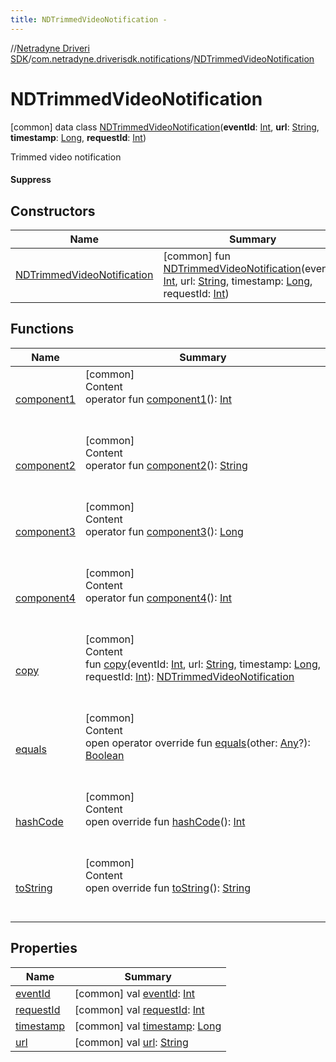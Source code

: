 ```yaml
---
title: NDTrimmedVideoNotification -
---
```

//[Netradyne Driveri SDK](../../index.md)/[com.netradyne.driverisdk.notifications](../index.md)/[NDTrimmedVideoNotification](index.md)



# NDTrimmedVideoNotification  
 [common] data class [NDTrimmedVideoNotification](index.md)(**eventId**: [Int](https://kotlinlang.org/api/latest/jvm/stdlib/kotlin/-int/index.html), **url**: [String](https://kotlinlang.org/api/latest/jvm/stdlib/kotlin/-string/index.html), **timestamp**: [Long](https://kotlinlang.org/api/latest/jvm/stdlib/kotlin/-long/index.html), **requestId**: [Int](https://kotlinlang.org/api/latest/jvm/stdlib/kotlin/-int/index.html))

Trimmed video notification



#### Suppress  
   


## Constructors  
  
|  Name|  Summary| 
|---|---|
| <a name="com.netradyne.driverisdk.notifications/NDTrimmedVideoNotification/NDTrimmedVideoNotification/#kotlin.Int#kotlin.String#kotlin.Long#kotlin.Int/PointingToDeclaration/"></a>[NDTrimmedVideoNotification](-n-d-trimmed-video-notification.md)| <a name="com.netradyne.driverisdk.notifications/NDTrimmedVideoNotification/NDTrimmedVideoNotification/#kotlin.Int#kotlin.String#kotlin.Long#kotlin.Int/PointingToDeclaration/"></a> [common] fun [NDTrimmedVideoNotification](-n-d-trimmed-video-notification.md)(eventId: [Int](https://kotlinlang.org/api/latest/jvm/stdlib/kotlin/-int/index.html), url: [String](https://kotlinlang.org/api/latest/jvm/stdlib/kotlin/-string/index.html), timestamp: [Long](https://kotlinlang.org/api/latest/jvm/stdlib/kotlin/-long/index.html), requestId: [Int](https://kotlinlang.org/api/latest/jvm/stdlib/kotlin/-int/index.html))   <br>


## Functions  
  
|  Name|  Summary| 
|---|---|
| <a name="com.netradyne.driverisdk.notifications/NDTrimmedVideoNotification/component1/#/PointingToDeclaration/"></a>[component1](component1.md)| <a name="com.netradyne.driverisdk.notifications/NDTrimmedVideoNotification/component1/#/PointingToDeclaration/"></a>[common]  <br>Content  <br>operator fun [component1](component1.md)(): [Int](https://kotlinlang.org/api/latest/jvm/stdlib/kotlin/-int/index.html)  <br><br><br>
| <a name="com.netradyne.driverisdk.notifications/NDTrimmedVideoNotification/component2/#/PointingToDeclaration/"></a>[component2](component2.md)| <a name="com.netradyne.driverisdk.notifications/NDTrimmedVideoNotification/component2/#/PointingToDeclaration/"></a>[common]  <br>Content  <br>operator fun [component2](component2.md)(): [String](https://kotlinlang.org/api/latest/jvm/stdlib/kotlin/-string/index.html)  <br><br><br>
| <a name="com.netradyne.driverisdk.notifications/NDTrimmedVideoNotification/component3/#/PointingToDeclaration/"></a>[component3](component3.md)| <a name="com.netradyne.driverisdk.notifications/NDTrimmedVideoNotification/component3/#/PointingToDeclaration/"></a>[common]  <br>Content  <br>operator fun [component3](component3.md)(): [Long](https://kotlinlang.org/api/latest/jvm/stdlib/kotlin/-long/index.html)  <br><br><br>
| <a name="com.netradyne.driverisdk.notifications/NDTrimmedVideoNotification/component4/#/PointingToDeclaration/"></a>[component4](component4.md)| <a name="com.netradyne.driverisdk.notifications/NDTrimmedVideoNotification/component4/#/PointingToDeclaration/"></a>[common]  <br>Content  <br>operator fun [component4](component4.md)(): [Int](https://kotlinlang.org/api/latest/jvm/stdlib/kotlin/-int/index.html)  <br><br><br>
| <a name="com.netradyne.driverisdk.notifications/NDTrimmedVideoNotification/copy/#kotlin.Int#kotlin.String#kotlin.Long#kotlin.Int/PointingToDeclaration/"></a>[copy](copy.md)| <a name="com.netradyne.driverisdk.notifications/NDTrimmedVideoNotification/copy/#kotlin.Int#kotlin.String#kotlin.Long#kotlin.Int/PointingToDeclaration/"></a>[common]  <br>Content  <br>fun [copy](copy.md)(eventId: [Int](https://kotlinlang.org/api/latest/jvm/stdlib/kotlin/-int/index.html), url: [String](https://kotlinlang.org/api/latest/jvm/stdlib/kotlin/-string/index.html), timestamp: [Long](https://kotlinlang.org/api/latest/jvm/stdlib/kotlin/-long/index.html), requestId: [Int](https://kotlinlang.org/api/latest/jvm/stdlib/kotlin/-int/index.html)): [NDTrimmedVideoNotification](index.md)  <br><br><br>
| <a name="kotlin/Any/equals/#kotlin.Any?/PointingToDeclaration/"></a>[equals](../../com.netradyne.driverisdk.video/-n-d-video-a-p-i/index.md#%5Bkotlin%2FAny%2Fequals%2F%23kotlin.Any%3F%2FPointingToDeclaration%2F%5D%2FFunctions%2F-1360578461)| <a name="kotlin/Any/equals/#kotlin.Any?/PointingToDeclaration/"></a>[common]  <br>Content  <br>open operator override fun [equals](../../com.netradyne.driverisdk.video/-n-d-video-a-p-i/index.md#%5Bkotlin%2FAny%2Fequals%2F%23kotlin.Any%3F%2FPointingToDeclaration%2F%5D%2FFunctions%2F-1360578461)(other: [Any](https://kotlinlang.org/api/latest/jvm/stdlib/kotlin/-any/index.html)?): [Boolean](https://kotlinlang.org/api/latest/jvm/stdlib/kotlin/-boolean/index.html)  <br><br><br>
| <a name="kotlin/Any/hashCode/#/PointingToDeclaration/"></a>[hashCode](../../com.netradyne.driverisdk.video/-n-d-video-a-p-i/index.md#%5Bkotlin%2FAny%2FhashCode%2F%23%2FPointingToDeclaration%2F%5D%2FFunctions%2F-1360578461)| <a name="kotlin/Any/hashCode/#/PointingToDeclaration/"></a>[common]  <br>Content  <br>open override fun [hashCode](../../com.netradyne.driverisdk.video/-n-d-video-a-p-i/index.md#%5Bkotlin%2FAny%2FhashCode%2F%23%2FPointingToDeclaration%2F%5D%2FFunctions%2F-1360578461)(): [Int](https://kotlinlang.org/api/latest/jvm/stdlib/kotlin/-int/index.html)  <br><br><br>
| <a name="kotlin/Any/toString/#/PointingToDeclaration/"></a>[toString](../../com.netradyne.driverisdk.video/-n-d-video-a-p-i/index.md#%5Bkotlin%2FAny%2FtoString%2F%23%2FPointingToDeclaration%2F%5D%2FFunctions%2F-1360578461)| <a name="kotlin/Any/toString/#/PointingToDeclaration/"></a>[common]  <br>Content  <br>open override fun [toString](../../com.netradyne.driverisdk.video/-n-d-video-a-p-i/index.md#%5Bkotlin%2FAny%2FtoString%2F%23%2FPointingToDeclaration%2F%5D%2FFunctions%2F-1360578461)(): [String](https://kotlinlang.org/api/latest/jvm/stdlib/kotlin/-string/index.html)  <br><br><br>


## Properties  
  
|  Name|  Summary| 
|---|---|
| <a name="com.netradyne.driverisdk.notifications/NDTrimmedVideoNotification/eventId/#/PointingToDeclaration/"></a>[eventId](event-id.md)| <a name="com.netradyne.driverisdk.notifications/NDTrimmedVideoNotification/eventId/#/PointingToDeclaration/"></a> [common] val [eventId](event-id.md): [Int](https://kotlinlang.org/api/latest/jvm/stdlib/kotlin/-int/index.html)   <br>
| <a name="com.netradyne.driverisdk.notifications/NDTrimmedVideoNotification/requestId/#/PointingToDeclaration/"></a>[requestId](request-id.md)| <a name="com.netradyne.driverisdk.notifications/NDTrimmedVideoNotification/requestId/#/PointingToDeclaration/"></a> [common] val [requestId](request-id.md): [Int](https://kotlinlang.org/api/latest/jvm/stdlib/kotlin/-int/index.html)   <br>
| <a name="com.netradyne.driverisdk.notifications/NDTrimmedVideoNotification/timestamp/#/PointingToDeclaration/"></a>[timestamp](timestamp.md)| <a name="com.netradyne.driverisdk.notifications/NDTrimmedVideoNotification/timestamp/#/PointingToDeclaration/"></a> [common] val [timestamp](timestamp.md): [Long](https://kotlinlang.org/api/latest/jvm/stdlib/kotlin/-long/index.html)   <br>
| <a name="com.netradyne.driverisdk.notifications/NDTrimmedVideoNotification/url/#/PointingToDeclaration/"></a>[url](url.md)| <a name="com.netradyne.driverisdk.notifications/NDTrimmedVideoNotification/url/#/PointingToDeclaration/"></a> [common] val [url](url.md): [String](https://kotlinlang.org/api/latest/jvm/stdlib/kotlin/-string/index.html)   <br>

